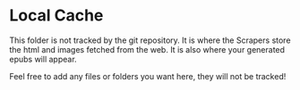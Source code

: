 # Local Cache

This folder is not tracked by the git repository.  It is where the Scrapers store the html and images fetched from the web.  It is also where your generated epubs will appear.

Feel free to add any files or folders you want here, they will not be tracked!
